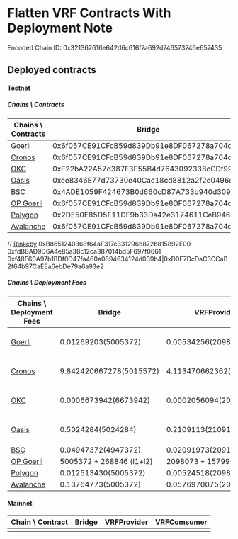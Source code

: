 # Flatten VRF Contracts With Deployment Note

  Encoded Chain ID: 0x321362616e642d6c616f7a692d746573746e657435

## Deployed contracts

#### Testnet

##### Chains \ Contracts

|Chains \ Contracts |Bridge|VRFProvider|VRFComsumer|VRFLens|
|-----------------|------------------------------------------|------------------------------------------|------------------------------------------|------------------------------------------|
|[Goerli](https://goerli.etherscan.io)          |0x6f057CE91CFcB59d839Db91e8DF067278a704cb8|0xF1F3554b6f46D8f172c89836FBeD1ea8551eabad|0x6aFCBD05f4718B994a290cfF03547DDFFcd74E08|0x6e876b4Ed458af275Eb049a3f89BF0909618d154|
|[Cronos](https://testnet.cronoscan.com)           |0x6f057CE91CFcB59d839Db91e8DF067278a704cb8|0xE2f7Cf77DF70af8e92FF69B8Ffc92585C307a358|0x6aFCBD05f4718B994a290cfF03547DDFFcd74E08|0xdcFA1244c37262441AA7caF9893fdD99dB101E2A|
|[OKC](https://www.oklink.com/en/okc-test)              |0xF22bA22A57d387F3F55B4d7643092338cCDf99D5|0x6afcbd05f4718b994a290cff03547ddffcd74e08|0xbf59aA508bABFA3B112553E05b45dcdB21997891|0xB8651240368f64aF317c331296b872b815892E00|
|[Oasis](https://testnet.explorer.emerald.oasis.dev)            |0xee8346E77d73730e40Cac18cd8812a2f2e0496de|0x4ADE1059F424673B0d660cD87A733b940d309bcF|0x74865F64aCaF86cD8dfa0c185bE177085106C91a|0x7f38DF2403c0E767662B5ABB09e4c86A8FDD1869|
|[BSC](https://testnet.bscscan.com)              |0x4ADE1059F424673B0d660cD87A733b940d309bcF|0x74865F64aCaF86cD8dfa0c185bE177085106C91a|0x7f38DF2403c0E767662B5ABB09e4c86A8FDD1869|0x7c3D5a83a335CED7b6b6beaa959DaD416ae88f27|
|[OP Goerli](https://goerli-optimism.etherscan.io) |0x6f057CE91CFcB59d839Db91e8DF067278a704cb8|0xF1F3554b6f46D8f172c89836FBeD1ea8551eabad|0xE2f7Cf77DF70af8e92FF69B8Ffc92585C307a358|0x3ffBc08b878D489fec0c80fa65C9B3933B361764|
|[Polygon](https://mumbai.polygonscan.com) |0x2DE50E85D5F11DF9b33Da42e3174611CeB9461d9|0x0173cE38C64Be34e7f23f39346c2D9AF5d9743FB|0xFb4d5252ca8FAFaE3Fe8718a9eE8bcF72266589F|0x14919325f2d97a05d146b7b4c9374b265e722f00|
|[Avalanche](https://testnet.snowtrace.io)  |0x6f057CE91CFcB59d839Db91e8DF067278a704cb8|0xF1F3554b6f46D8f172c89836FBeD1ea8551eabad|0xE2f7Cf77DF70af8e92FF69B8Ffc92585C307a358|0x3ffBc08b878D489fec0c80fa65C9B3933B361764|

// [Rinkeby](https://rinkeby.etherscan.io)          0xB8651240368f64aF317c331296b872b815892E00 0xfdBBAD9D6A4e85a38c12ca387014bd5F697f0661 0xf48F60A97b1BDf0D47fa460a0894634124d039b4|0xD0F7DcDaC3CCaB2f64b97CaEEa6ebDe79a6a93e2

##### Chains \ Deployment Fees

|Chains \ Deployment Fees                            |Bridge|VRFProvider|VRFComsumer|VRFLens| Total|
|----------------------------------------------------|------|----------|------------|-------|------|
|[Goerli](https://goerli.etherscan.io)               |0.01269203(5005372)|0.00534256(2098073)|0.00124479(490987)|0.00175182(689337)|0.0210312(8283769), 0.207094225(gasPrice = 25 gWei)|
|[Cronos](https://testnet.cronoscan.com)             |9.842420667278(5015572)|4.113470662362(2096173)|0.965068065368(491787)|1.354661490476(690937)|16.275620885484(8294469), 47.2784733(gasPrice = 5700 gWei)|
|[OKC](https://www.oklink.com/en/okc-test)           |0.0006673942(6673942)|0.0002056094(2056094)|0.0000489687(489687)|0.0000686737(686737)|0.000990646(9906460), 0.002476615(gasPrice = 0.25 gWei)|
|[Oasis](https://testnet.explorer.emerald.oasis.dev) |0.5024284(5024284)|0.2109113(2109113)|0.0494199(494199)|0.069344(693440)|0.8321036(8321036), 0.8321036(gasPrice = 100 gWei)|
|[BSC](https://testnet.bscscan.com)                  |0.04947372(4947372)|0.02091973(2091973)|0.00489687(489687)|0.00686737(686737)|8215769(0.08215769)|
|[OP Goerli](https://goerli-optimism.etherscan.io)   |5005372 + 268846 (l1+l2)|2098073 + 157990 (l1+l2)|490987 + 36282 (l1+l2)|689337 + 50346 (l1+l2)|8283769 + 513464 (l1+l2)|
|[Polygon](https://mumbai.polygonscan.com)           |0.012513430(5005372)|0.00524518(2098073)|0.0012274675(490987)|0.0017233425(689337)|0.02070942(8283769)|
|[Avalanche](https://testnet.snowtrace.io)           |0.13764773(5005372)|0.0576970075(2098073)|0.0135021425(490987)|0.0189567675(689337)|0.2278036475(8283769)|


#### Mainnet

|Chain \ Contract |Bridge|VRFProvider|VRFComsumer|
|-----------------|------|-----------|-----------|
|                 |      |           |           |
